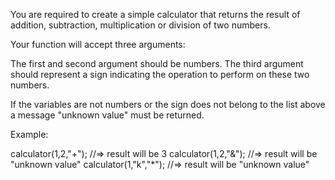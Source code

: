 You are required to create a simple calculator that returns the result of addition, subtraction, multiplication or division of two numbers.

Your function will accept three arguments:

The first and second argument should be numbers.
The third argument should represent a sign indicating the operation to perform on these two numbers.

If the variables are not numbers or the sign does not belong to the list above a message "unknown value" must be returned.

Example:

calculator(1,2,"+"); //=> result will be 3
calculator(1,2,"&"); //=> result will be "unknown value"
calculator(1,"k","*"); //=> result will be "unknown value"
